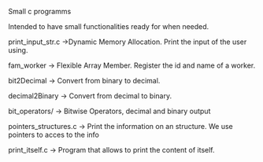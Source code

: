Small c programms

Intended to have small functionalities ready for when needed. 

print_input_str.c ->Dynamic Memory Allocation. Print the input of the user using.

fam_worker -> Flexible Array Member. Register the id and name of a worker. 

bit2Decimal -> Convert from binary to decimal.

decimal2Binary -> Convert from decimal to binary.

bit_operators/ -> Bitwise Operators, decimal and binary output

pointers_structures.c -> Print the information on an structure. We use pointers to acces to the info

print_itself.c -> Program that allows to print the content of itself. 

